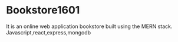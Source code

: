 # Bookstore1601
It is an online web application bookstore built using the MERN stack.
Javascript,react,express,mongodb
